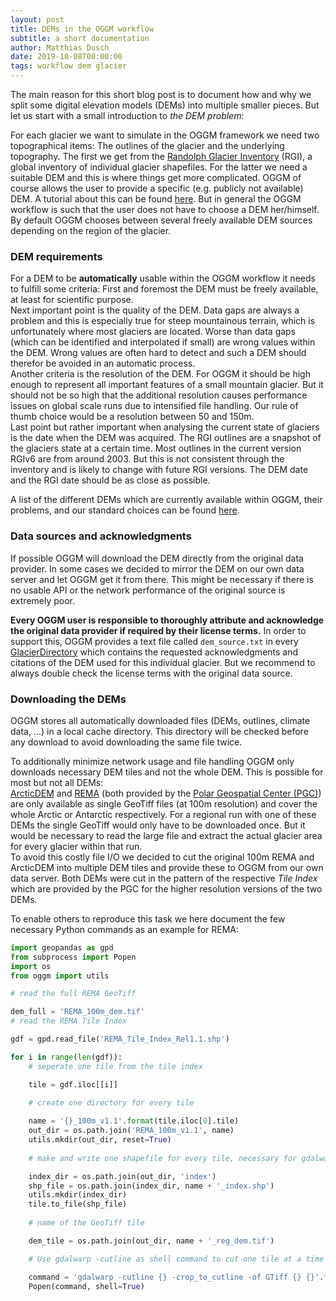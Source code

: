 ```yaml
---
layout: post
title: DEMs in the OGGM workflow
subtitle: a short documentation
author: Matthias Dusch
date: 2019-10-08T00:00:00
tags: workflow dem glacier
---
```


The main reason for this short blog post is to document how and why we split
some digital elevation models (DEMs) into multiple smaller pieces.
But let us start with a small introduction to *the DEM problem*:

For each glacier we want to simulate in the OGGM framework we need two
topographical items: The outlines of the glacier and the underlying
topography. The first we get from the 
[Randolph Glacier Inventory](https://www.glims.org/RGI/) (RGI), a global
inventory of individual glacier shapefiles. For the latter we need a suitable
DEM and this is where things get more complicated.
OGGM of course allows the user to provide a specific
(e.g. publicly not available) DEM. A tutorial about this can be found 
[here](http://edu.oggm.org/en/latest/oggm_tuto.html).
But in general the OGGM workflow is such that the user does not have to choose
a DEM her/himself. By default OGGM chooses between several freely available
DEM sources depending on the region of the glacier.

### DEM requirements

For a DEM to be **automatically** usable within the OGGM workflow it needs to
fulfill some criteria: First and foremost the DEM must be freely available, at
least for scientific purpose.  
Next important point is the quality of the DEM.
Data gaps are always a problem and this is especially true for steep
mountainous terrain, which is unfortunately where most glaciers are located. Worse than data
gaps (which can be identified and interpolated if small)
are wrong values within the DEM. Wrong values are often hard to detect and
such a DEM should therefor be avoided in an automatic process.  
Another criteria
is the resolution of the DEM. For OGGM it should be high enough to represent
all important features of a small mountain glacier. But it should not be so
high that the additional resolution causes performance issues on global scale
runs due to intensified file handling. Our rule of thumb choice would be a
resolution between 50 and 150m.  
Last point but rather important when analysing the current state of glaciers is
the date when the DEM was acquired. The RGI outlines are a snapshot of the
glaciers state at a certain time. Most outlines in the current version RGIv6
are from around 2003. But this is not consistent through the inventory and is
likely to change with future RGI versions. The DEM date and the RGI date should
be as close as possible.

A list of the different DEMs which are currently available within OGGM, their
problems, and our standard choices can be found 
[here](https://rgitools.readthedocs.io/en/latest/dems.html).


### Data sources and acknowledgments

If possible OGGM will download the DEM directly from the
original data provider. In some cases we decided to mirror the DEM on our own
data server and let OGGM get it from there. This might be necessary if there is
no usable API or the network performance of the original source is extremely
poor.

**Every OGGM user is responsible to thoroughly attribute and acknowledge the
original data provider if required by their license terms.**
In order to support this, 
OGGM provides a text file called `dem_source.txt` in every
[GlacierDirectory](https://oggm.readthedocs.io/en/latest/api.html#glacier-directories)
which contains the requested acknowledgments and citations of the DEM used for
this individual glacier. But we recommend to always double check the license
terms with the original data source.


### Downloading the DEMs

OGGM stores all automatically downloaded files
(DEMs, outlines, climate data, ...) in a local cache directory.
This directory will be checked before any download to avoid downloading the
same file twice.

To additionally minimize network usage and file handling OGGM only downloads
necessary DEM tiles and not the whole DEM.
This is possible for most but not all DEMs:  
[ArcticDEM](https://www.pgc.umn.edu/data/arcticdem/) and 
[REMA](https://www.pgc.umn.edu/data/rema/)
(both provided by the
[Polar Geospatial Center (PGC)](https://www.pgc.umn.edu/data/)) 
are only available as single GeoTiff files (at 100m resolution)
and cover the whole Arctic or Antarctic respectively.
For a regional run with one of these DEMs the single GeoTiff would only have to
be downloaded once. But it would be necessary to read the large file and
extract the actual glacier area for every glacier within that run.  
To avoid this costly file I/O we decided to cut the original 100m REMA and
ArcticDEM into multiple DEM tiles and provide these to OGGM from our own data
server. Both DEMs were cut in the pattern of the respective *Tile Index*
which are provided by the PGC for the higher resolution versions of the two
DEMs.

To enable others to reproduce this task we here document the few necessary
Python commands as an example for REMA:
```python
import geopandas as gpd
from subprocess import Popen
import os
from oggm import utils

# read the full REMA GeoTiff

dem_full = 'REMA_100m_dem.tif'
# read the REMA Tile Index

gdf = gpd.read_file('REMA_Tile_Index_Rel1.1.shp') 

for i in range(len(gdf)):
    # seperate one tile from the tile index

    tile = gdf.iloc[[i]] 
    
    # create one directory for every tile

    name = '{}_100m_v1.1'.format(tile.iloc[0].tile)
    out_dir = os.path.join('REMA_100m_v1.1', name)
    utils.mkdir(out_dir, reset=True)
    
    # make and write one shapefile for every tile, necessary for gdalwarp  

    index_dir = os.path.join(out_dir, 'index')
    shp_file = os.path.join(index_dir, name + '_index.shp')
    utils.mkdir(index_dir)
    tile.to_file(shp_file)
    
    # name of the GeoTiff tile  

    dem_tile = os.path.join(out_dir, name + '_reg_dem.tif')

    # Use gdalwarp -cutline as shell command to cut one tile at a time

    command = 'gdalwarp -cutline {} -crop_to_cutline -of GTiff {} {}'.format(shp_file, dem_full, dem_tile)
    Popen(command, shell=True)
```
